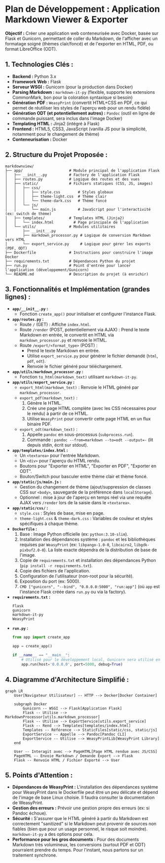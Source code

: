 # Plan de Développement : Application Markdown Viewer & Exporter

**Objectif :** Créer une application web conteneurisée avec Docker, basée sur Flask et Gunicorn, permettant de coller du Markdown, de l'afficher avec un formatage soigné (thèmes clair/foncé) et de l'exporter en HTML, PDF, ou format LibreOffice (ODT).

## 1. Technologies Clés :

*   **Backend :** Python 3.x
*   **Framework Web :** Flask
*   **Serveur WSGI :** Gunicorn (pour la production dans Docker)
*   **Parsing Markdown :** `markdown-it-py` (flexible, supporte les extensions CommonMark, bon pour la coloration syntaxique si besoin)
*   **Génération PDF :** `WeasyPrint` (convertit HTML+CSS en PDF, ce qui permet de réutiliser les styles de l'aperçu web pour un rendu fidèle)
*   **Génération ODT (et potentiellement autres) :** `Pandoc` (outil en ligne de commande puissant, sera inclus dans l'image Docker)
*   **Templating HTML :** Jinja2 (intégré à Flask)
*   **Frontend :** HTML5, CSS3, JavaScript (vanilla JS pour la simplicité, notamment pour le changement de thème)
*   **Conteneurisation :** Docker

## 2. Structure du Projet Proposée :

```
markdownview/
├── app/                     # Module principal de l'application Flask
│   ├── __init__.py          # Factory de l'application Flask
│   ├── routes.py            # Logique des routes et des vues
│   ├── static/              # Fichiers statiques (CSS, JS, images)
│   │   ├── css/
│   │   │   ├── style.css        # Styles globaux
│   │   │   ├── theme-light.css  # Thème clair
│   │   │   └── theme-dark.css   # Thème foncé
│   │   └── js/
│   │       └── main.js          # JavaScript pour l'interactivité (ex: switch de thème)
│   ├── templates/           # Templates HTML (Jinja2)
│   │   └── index.html         # Page principale de l'application
│   └── utils/               # Modules utilitaires
│       ├── __init__.py
│       ├── markdown_processor.py # Logique de conversion Markdown vers HTML
│       └── export_service.py     # Logique pour gérer les exports (PDF, ODT)
├── Dockerfile               # Instructions pour construire l'image Docker
├── requirements.txt         # Dépendances Python du projet
├── run.py                   # Point d'entrée pour lancer l'application (développement/Gunicorn)
└── README.md                # Description du projet (à enrichir)
```

## 3. Fonctionnalités et Implémentation (grandes lignes) :

*   **`app/__init__.py` :**
    *   Fonction `create_app()` pour initialiser et configurer l'instance Flask.
*   **`app/routes.py` :**
    *   Route `/` (GET) : Affiche `index.html`.
    *   Route `/render` (POST, potentiellement via AJAX) : Prend le texte Markdown en entrée, le convertit en HTML via `markdown_processor.py` et renvoie le HTML.
    *   Route `/export/<format_type>` (POST) :
        *   Prend le texte Markdown en entrée.
        *   Utilise `export_service.py` pour générer le fichier demandé (`html`, `pdf`, `odt`).
        *   Renvoie le fichier généré pour téléchargement.
*   **`app/utils/markdown_processor.py` :**
    *   Fonction `to_html(markdown_text)` utilisant `markdown-it-py`.
*   **`app/utils/export_service.py` :**
    *   `export_html(markdown_text)` : Renvoie le HTML généré par `markdown_processor`.
    *   `export_pdf(markdown_text)` :
        1.  Génère le HTML.
        2.  Crée une page HTML complète (avec les CSS nécessaires pour le rendu) à partir de ce HTML.
        3.  Utilise `WeasyPrint` pour convertir cette page HTML en un flux binaire PDF.
    *   `export_odt(markdown_text)` :
        1.  Appelle `pandoc` en sous-processus (`subprocess.run`).
        2.  Commande : `pandoc --from=markdown --to=odt --output=-` (lit depuis stdin, écrit sur stdout).
*   **`app/templates/index.html` :**
    *   Un `<textarea>` pour l'entrée Markdown.
    *   Un `<div>` pour l'aperçu du HTML rendu.
    *   Boutons pour "Exporter en HTML", "Exporter en PDF", "Exporter en ODT".
    *   Bouton/Switch pour basculer entre thème clair et thème foncé.
*   **`app/static/js/main.js` :**
    *   Gestion du changement de thème (ajout/suppression de classes CSS sur `<body>`, sauvegarde de la préférence dans `localStorage`).
    *   Optionnel : mise à jour de l'aperçu en temps réel via une requête AJAX vers `/render` lors de la saisie dans le `<textarea>`.
*   **`app/static/css/` :**
    *   `style.css` : Styles de base, mise en page.
    *   `theme-light.css` & `theme-dark.css` : Variables de couleur et styles spécifiques à chaque thème.
*   **`Dockerfile` :**
    1.  Base : Image Python officielle (ex: `python:3.10-slim`).
    2.  Installation des dépendances système : `pandoc` et les bibliothèques requises par `WeasyPrint` (ex: `libpango-1.0-0`, `libcairo2`, `libgdk-pixbuf2.0-0`). La liste exacte dépendra de la distribution de base de l'image.
    3.  Copie de `requirements.txt` et installation des dépendances Python (`pip install -r requirements.txt`).
    4.  Copie des fichiers de l'application.
    5.  Configuration de l'utilisateur (non-root pour la sécurité).
    6.  Exposition du port (ex: 5000).
    7.  `CMD ["gunicorn", "--bind", "0.0.0.0:5000", "run:app"]` (où `app` est l'instance Flask créée dans `run.py` ou via la factory).
*   **`requirements.txt` :**
    ```
    Flask
    gunicorn
    markdown-it-py
    WeasyPrint
    ```
*   **`run.py` :**
    ```python
    from app import create_app

    app = create_app()

    if __name__ == "__main__":
        # Utilisé pour le développement local, Gunicorn sera utilisé en production via Dockerfile
        app.run(host='0.0.0.0', port=5000, debug=True)
    ```

## 4. Diagramme d'Architecture Simplifié :

```mermaid
graph LR
    User[Navigateur Utilisateur] -- HTTP --> Docker[Docker Container]

    subgraph Docker
        Gunicorn -- WSGI --> Flask[Application Flask]
        Flask -- Utilise --> MarkdownProcessor[utils.markdown_processor]
        Flask -- Utilise --> ExportService[utils.export_service]
        Flask -- Rend --> Templates[templates/index.html]
        Templates -- Référence --> StaticFiles[static/css, static/js]
        ExportService -- Appelle --> Pandoc[Pandoc CLI]
        ExportService -- Utilise --> WeasyPrintLib[WeasyPrint Library]
    end

    User -- Interagit avec --> PageHTML[Page HTML rendue avec JS/CSS]
    PageHTML -- Envoie Markdown / Demande Export --> Flask
    Flask -- Renvoie HTML / Fichier Exporté --> User
```

## 5. Points d'Attention :

*   **Dépendances de WeasyPrint :** L'installation des dépendances système pour WeasyPrint dans le Dockerfile peut être un peu délicate et dépend de l'image de base Linux choisie. Il faudra consulter la documentation de WeasyPrint.
*   **Gestion des erreurs :** Prévoir une gestion propre des erreurs (ex: si Pandoc échoue).
*   **Sécurité :** S'assurer que le HTML généré à partir du Markdown est correctement "sanitized" si le Markdown peut provenir de sources non fiables (bien que pour un usage personnel, le risque soit moindre). `markdown-it-py` a des options pour cela.
*   **Performance pour les gros documents :** Pour des documents Markdown très volumineux, les conversions (surtout PDF et ODT) pourraient prendre du temps. Pour l'instant, nous partons sur un traitement synchrone.